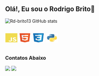 ## Olá!, Eu sou o Rodrigo Brito👋  

   
   ![Rd-brito13 GitHub stats](https://github-readme-stats.vercel.app/api?username=Rd-Brito13&show_icons=true&theme=Merko)

<div style="display: inline_block"><br>
  <img align="center" alt="Js" height="30" width="40" src="https://raw.githubusercontent.com/devicons/devicon/master/icons/javascript/javascript-plain.svg">
  <img align="center" alt="HTML" height="30" width="40" src="https://raw.githubusercontent.com/devicons/devicon/master/icons/html5/html5-original.svg">
  <img align="center" alt="CSS" height="30" width="40" src="https://raw.githubusercontent.com/devicons/devicon/master/icons/css3/css3-original.svg">
  <img align="center" alt="Python" height="30" width="40" src="https://raw.githubusercontent.com/devicons/devicon/master/icons/python/python-original.svg">
 
          
          
</div>
 
 <br>
 
  ### Contatos Abaixo
 
<div> 
 
  <a href = "https://mail.google.com/mail/u/0/#inboxbrito.rd13@gmail.com"><img src="https://img.shields.io/badge/-Gmail-%23333?style=for-the-badge&logo=gmail&logoColor=white" target="_blank"></a>
  <a href="https://www.linkedin.com/in/rodrigo-brito-a4393a277" target="_blank"><img src="https://img.shields.io/badge/-LinkedIn-%230077B5?style=for-the-badge&logo=linkedin&logoColor=white" target="_blank"></a> 


  
            
          

</div>
